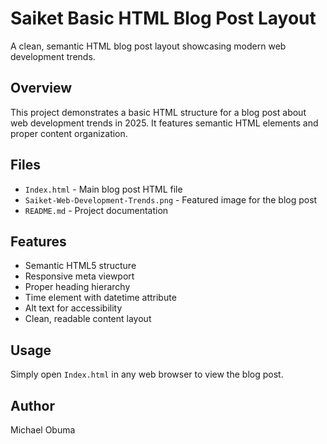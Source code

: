 # Saiket Basic HTML Blog Post Layout

A clean, semantic HTML blog post layout showcasing modern web development trends.

## Overview

This project demonstrates a basic HTML structure for a blog post about web development trends in 2025. It features semantic HTML elements and proper content organization.

## Files

- `Index.html` - Main blog post HTML file
- `Saiket-Web-Development-Trends.png` - Featured image for the blog post
- `README.md` - Project documentation

## Features

- Semantic HTML5 structure
- Responsive meta viewport
- Proper heading hierarchy
- Time element with datetime attribute
- Alt text for accessibility
- Clean, readable content layout

## Usage

Simply open `Index.html` in any web browser to view the blog post.

## Author

Michael Obuma

